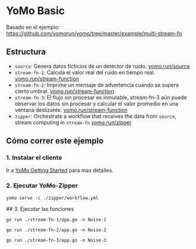 # YoMo Basic

Basado en el ejemplo: https://github.com/yomorun/yomo/tree/master/example/multi-stream-fn

## Estructura

+ `source`: Genera datos ficticios de un detector de ruido. [yomo.run/source](https://docs.yomo.run/source)
+ `stream-fn-1`: Calcula el valor real del ruido en tiempo real. [yomo.run/stream-function](https://docs.yomo.run/stream-function)
+ `stream-fn-2`: Imprime un mensaje de advertencia cuando se supera cierto umbral. [yomo.run/stream-function](https://docs.yomo.run/stream-function)
+ `stream-fn-3`: El flujo sin procesar es inmutable, stream-fn-3 aún puede observar los datos sin procesar y calcular el valor promedio en una ventana deslizante. [yomo.run/stream-function](https://docs.yomo.run/stream-function)
+ `zipper`: Orchestrate a workflow that receives the data from `source`, stream computing in `stream-fn` [yomo.run/zipper](https://docs.yomo.run/zipper)

## Cómo correr este ejemplo

### 1. Instalar el cliente

Ir a [YoMo Getting Started](https://github.com/yomorun/yomo#1-install-cli) para mas detalles.

### 2. Ejecutar YoMo-Zipper

```
yomo serve -c ./zipper/workflow.yml
```

## 3. Ejecutar las funciones

```
go run ./stream-fn-1/app.go -n Noise-1
```

```
go run ./stream-fn-2/app.go -n Noise-2
```

```
go run ./stream-fn-3/app.go -n Noise-3
```
